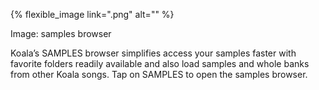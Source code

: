 ---
---

{% flexible_image link=".png" alt="" %}

Image: samples browser

Koala’s SAMPLES browser simplifies access your samples faster with favorite folders readily available and also load samples and whole banks from other Koala songs. Tap on SAMPLES to open the samples browser.
